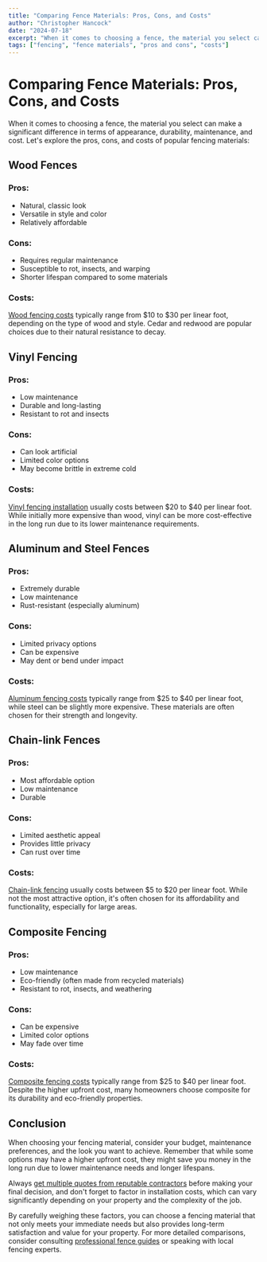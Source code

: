 ```yaml
---
title: "Comparing Fence Materials: Pros, Cons, and Costs"
author: "Christopher Hancock"
date: "2024-07-18"
excerpt: "When it comes to choosing a fence, the material you select can make a significant difference in terms of appearance, durability, maintenance, and cost. Explore the pros, cons, and costs of popular fencing materials."
tags: ["fencing", "fence materials", "pros and cons", "costs"]
---
```

# Comparing Fence Materials: Pros, Cons, and Costs

When it comes to choosing a fence, the material you select can make a significant difference in terms of appearance, durability, maintenance, and cost. Let's explore the pros, cons, and costs of popular fencing materials:

## Wood Fences

### Pros:
- Natural, classic look
- Versatile in style and color
- Relatively affordable

### Cons:
- Requires regular maintenance
- Susceptible to rot, insects, and warping
- Shorter lifespan compared to some materials

### Costs:
[Wood fencing costs](https://www.homeadvisor.com/cost/fences/wood-fence-installation/) typically range from $10 to $30 per linear foot, depending on the type of wood and style. Cedar and redwood are popular choices due to their natural resistance to decay.

## Vinyl Fencing

### Pros:
- Low maintenance
- Durable and long-lasting
- Resistant to rot and insects

### Cons:
- Can look artificial
- Limited color options
- May become brittle in extreme cold

### Costs:
[Vinyl fencing installation](https://www.homeadvisor.com/cost/fences/vinyl-fence-installation/) usually costs between $20 to $40 per linear foot. While initially more expensive than wood, vinyl can be more cost-effective in the long run due to its lower maintenance requirements.

## Aluminum and Steel Fences

### Pros:
- Extremely durable
- Low maintenance
- Rust-resistant (especially aluminum)

### Cons:
- Limited privacy options
- Can be expensive
- May dent or bend under impact

### Costs:
[Aluminum fencing costs](https://www.homeadvisor.com/cost/fences/aluminum-fence-installation/) typically range from $25 to $40 per linear foot, while steel can be slightly more expensive. These materials are often chosen for their strength and longevity.

## Chain-link Fences

### Pros:
- Most affordable option
- Low maintenance
- Durable

### Cons:
- Limited aesthetic appeal
- Provides little privacy
- Can rust over time

### Costs:
[Chain-link fencing](https://www.homeadvisor.com/cost/fences/chain-link-fence-installation/) usually costs between $5 to $20 per linear foot. While not the most attractive option, it's often chosen for its affordability and functionality, especially for large areas.

## Composite Fencing

### Pros:
- Low maintenance
- Eco-friendly (often made from recycled materials)
- Resistant to rot, insects, and weathering

### Cons:
- Can be expensive
- Limited color options
- May fade over time

### Costs:
[Composite fencing costs](https://www.homeadvisor.com/cost/fences/composite-fence-installation/) typically range from $25 to $40 per linear foot. Despite the higher upfront cost, many homeowners choose composite for its durability and eco-friendly properties.

## Conclusion

When choosing your fencing material, consider your budget, maintenance preferences, and the look you want to achieve. Remember that while some options may have a higher upfront cost, they might save you money in the long run due to lower maintenance needs and longer lifespans.

Always [get multiple quotes from reputable contractors](https://www.forbes.com/home-improvement/outdoor/hiring-fence-contractor/) before making your final decision, and don't forget to factor in installation costs, which can vary significantly depending on your property and the complexity of the job.

By carefully weighing these factors, you can choose a fencing material that not only meets your immediate needs but also provides long-term satisfaction and value for your property. For more detailed comparisons, consider consulting [professional fence guides](https://www.familyhandyman.com/list/types-of-fences/) or speaking with local fencing experts.